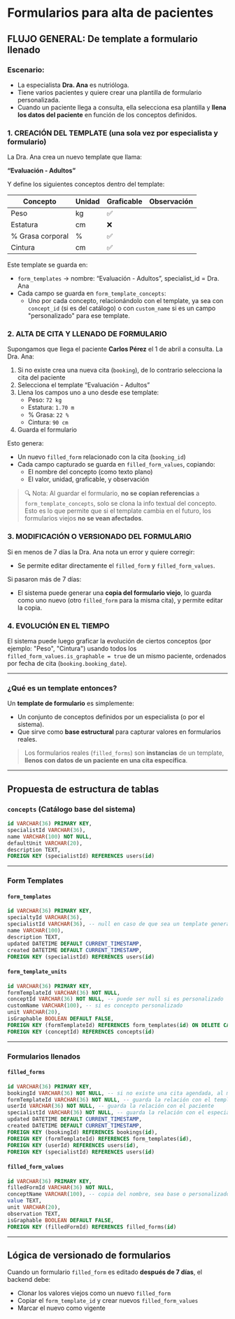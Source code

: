 # Formularios para alta de pacientes

## FLUJO GENERAL: De template a formulario llenado

### Escenario:

- La especialista **Dra. Ana** es nutrióloga.
- Tiene varios pacientes y quiere crear una plantilla de formulario personalizada.
- Cuando un paciente llega a consulta, ella selecciona esa plantilla y **llena los datos del paciente** en función de los conceptos definidos.

### 1. CREACIÓN DEL TEMPLATE (una sola vez por especialista y formulario)

La Dra. Ana crea un nuevo template que llama:

**“Evaluación - Adultos”**

Y define los siguientes conceptos dentro del template:

| Concepto         | Unidad | Graficable | Observación |
| ---------------- | ------ | ---------- | ----------- |
| Peso             | kg     | ✅         |             |
| Estatura         | cm     | ❌         |             |
| % Grasa corporal | %      | ✅         |             |
| Cintura          | cm     | ✅         |             |

Este template se guarda en:

- `form_templates` → nombre: “Evaluación - Adultos”, specialist_id = Dra. Ana
- Cada campo se guarda en `form_template_concepts`:
  - Uno por cada concepto, relacionándolo con el template, ya sea con `concept_id` (si es del catálogo) o con `custom_name` si es un campo "personalizado" para ese template.

### 2. ALTA DE CITA Y LLENADO DE FORMULARIO

Supongamos que llega el paciente **Carlos Pérez** el 1 de abril a consulta. La Dra. Ana:

1. Si no existe crea una nueva cita (`booking`), de lo contrario selecciona la cita del paciente
2. Selecciona el template “Evaluación - Adultos”
3. Llena los campos uno a uno desde ese template:
   - Peso: `72 kg`
   - Estatura: `1.70 m`
   - % Grasa: `22 %`
   - Cintura: `90 cm`
4. Guarda el formulario

Esto genera:

- Un nuevo `filled_form` relacionado con la cita (`booking_id`)
- Cada campo capturado se guarda en `filled_form_values`, copiando:
  - El nombre del concepto (como texto plano)
  - El valor, unidad, graficable, y observación

> 🔍 Nota: Al guardar el formulario, **no se copian referencias** a `form_template_concepts`, solo se clona la info textual del concepto. Esto es lo que permite que si el template cambia en el futuro, los formularios viejos **no se vean afectados**.

### 3. MODIFICACIÓN O VERSIONADO DEL FORMULARIO

Si en menos de 7 días la Dra. Ana nota un error y quiere corregir:

- Se permite editar directamente el `filled_form` y `filled_form_values`.

Si pasaron más de 7 días:

- El sistema puede generar una **copia del formulario viejo**, lo guarda como uno nuevo (otro `filled_form` para la misma cita), y permite editar la copia.

### 4. EVOLUCIÓN EN EL TIEMPO

El sistema puede luego graficar la evolución de ciertos conceptos (por ejemplo: "Peso", "Cintura") usando todos los `filled_form_values.is_graphable = true` de un mismo paciente, ordenados por fecha de cita (`booking.booking_date`).

---

### ¿Qué es un template entonces?

Un **template de formulario** es simplemente:

- Un conjunto de conceptos definidos por un especialista (o por el sistema).
- Que sirve como **base estructural** para capturar valores en formularios reales.

> Los formularios reales (`filled_forms`) son **instancias** de un template, **llenos con datos de un paciente en una cita específica**.

---

## Propuesta de estructura de tablas

### `concepts` (Catálogo base del sistema)

```sql
id VARCHAR(36) PRIMARY KEY,
specialistId VARCHAR(36),
name VARCHAR(100) NOT NULL,
defaultUnit VARCHAR(20),
description TEXT,
FOREIGN KEY (specialistId) REFERENCES users(id)
```

---

### Form Templates

#### `form_templates`

```sql
id VARCHAR(36) PRIMARY KEY,
specialtyId VARCHAR(36),
specialistId VARCHAR(36), -- null en caso de que sea un template general del sistema
name VARCHAR(100),
description TEXT,
updated DATETIME DEFAULT CURRENT_TIMESTAMP,
created DATETIME DEFAULT CURRENT_TIMESTAMP,
FOREIGN KEY (specialistId) REFERENCES users(id)
```

#### `form_template_units`

```sql
id VARCHAR(36) PRIMARY KEY,
formTemplateId VARCHAR(36) NOT NULL,
conceptId VARCHAR(36) NOT NULL, -- puede ser null si es personalizado
customName VARCHAR(100), -- si es concepto personalizado
unit VARCHAR(20),
isGraphable BOOLEAN DEFAULT FALSE,
FOREIGN KEY (formTemplateId) REFERENCES form_templates(id) ON DELETE CASCADE,
FOREIGN KEY (conceptId) REFERENCES concepts(id)
```

---

### Formularios llenados

#### `filled_forms`

```sql
id VARCHAR(36) PRIMARY KEY,
bookingId VARCHAR(36) NOT NULL, -- si no existe una cita agendada, al momento de crear el formulario se crea una cita
formTemplateId VARCHAR(36) NOT NULL, -- guarda la relación con el template original
userId VARCHAR(36) NOT NULL, -- guarda la relación con el paciente
specialistId VARCHAR(36) NOT NULL, -- guarda la relación con el especialista
updated DATETIME DEFAULT CURRENT_TIMESTAMP,
created DATETIME DEFAULT CURRENT_TIMESTAMP,
FOREIGN KEY (bookingId) REFERENCES bookings(id),
FOREIGN KEY (formTemplateId) REFERENCES form_templates(id),
FOREIGN KEY (userId) REFERENCES users(id),
FOREIGN KEY (specialistId) REFERENCES users(id)
```

#### `filled_form_values`

```sql
id VARCHAR(36) PRIMARY KEY,
filledFormId VARCHAR(36) NOT NULL,
conceptName VARCHAR(100), -- copia del nombre, sea base o personalizado
value TEXT,
unit VARCHAR(20),
observation TEXT,
isGraphable BOOLEAN DEFAULT FALSE,
FOREIGN KEY (filledFormId) REFERENCES filled_forms(id)
```

---

## Lógica de versionado de formularios

Cuando un formulario `filled_form` es editado **después de 7 días**, el backend debe:

- Clonar los valores viejos como un nuevo `filled_form`
- Copiar el `form_template_id` y crear nuevos `filled_form_values`
- Marcar el nuevo como vigente
